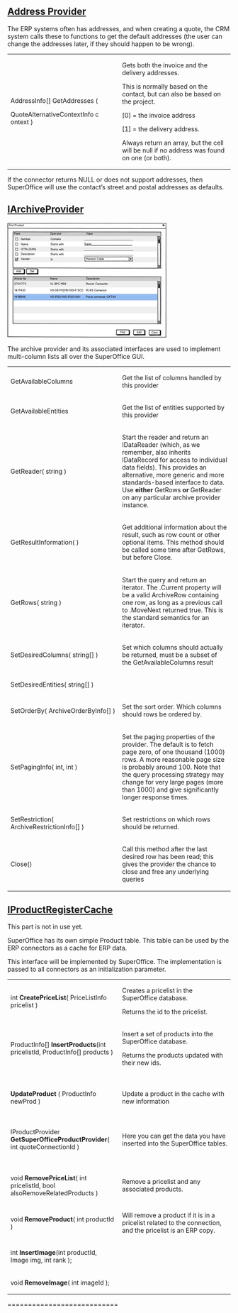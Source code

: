 <properties date="2016-05-10"
SortOrder="10"
/>

[Address Provider]()
----------------------------------------------

The ERP systems often has addresses, and when creating a quote, the CRM system calls these to functions to get the default addresses (the user can change the addresses later, if they should happen to be wrong).

<table>
<colgroup>
<col width="50%" />
<col width="50%" />
</colgroup>
<tbody>
<tr class="odd">
<td><p>AddressInfo[] GetAddresses (</p>
<p>QuoteAlternativeContextInfo c ontext )</p></td>
<td><p>Gets both the invoice and the delivery addresses.</p>
<p>This is normally based on the contact, but can also be based on the project.</p>
<p>[0] = the invoice address</p>
<p>[1] = the delivery address.</p>
<p>Always return an array, but the cell will be null if no address was found on one (or both).</p></td>
</tr>
</tbody>
</table>

 

If the connector returns NULL or does not support addresses, then SuperOffice will use the contact’s street and postal addresses as defaults.

 

[IArchiveProvider]()
----------------------------------------------

<img src="Quote%20Connector%20interface_files/image024.jpg" width="359" height="259" />

The archive provider and its associated interfaces are used to implement multi-column lists all over the SuperOffice GUI.

<table>
<colgroup>
<col width="50%" />
<col width="50%" />
</colgroup>
<tbody>
<tr class="odd">
<td><p>GetAvailableColumns</p></td>
<td><p>Get the list of columns handled by this provider</p></td>
</tr>
<tr class="even">
<td><p>GetAvailableEntities</p></td>
<td><p>Get the list of entities supported by this provider</p></td>
</tr>
<tr class="odd">
<td><p>GetReader( string )</p></td>
<td><p>Start the reader and return an IDataReader (which, as we remember, also inherits IDataRecord for access to individual data fields). This provides an alternative, more generic and more standards-based interface to data. Use <strong>either</strong> GetRows <strong>or</strong> GetReader on any particular archive provider instance.</p></td>
</tr>
<tr class="even">
<td><p>GetResultInformation( )</p></td>
<td><p>Get additional information about the result, such as row count or other optional items. This method should be called some time after GetRows, but before Close.</p></td>
</tr>
<tr class="odd">
<td><p>GetRows( string )</p></td>
<td><p>Start the query and return an iterator. The .Current property will be a valid ArchiveRow containing one row, as long as a previous call to .MoveNext returned true. This is the standard semantics for an iterator.</p></td>
</tr>
<tr class="even">
<td><p>SetDesiredColumns( string[] )</p></td>
<td><p>Set which columns should actually be returned, must be a subset of the GetAvailableColumns result</p></td>
</tr>
<tr class="odd">
<td><p>SetDesiredEntities( string[] )</p></td>
<td><p> </p></td>
</tr>
<tr class="even">
<td><p>SetOrderBy( ArchiveOrderByInfo[] )</p></td>
<td><p>Set the sort order. Which columns should rows be ordered by.</p></td>
</tr>
<tr class="odd">
<td><p>SetPagingInfo( int, int )</p></td>
<td><p>Set the paging properties of the provider. The default is to fetch page zero, of one thousand (1000) rows. A more reasonable page size is probably around 100. Note that the query processing strategy may change for very large pages (more than 1000) and give significantly longer response times.</p></td>
</tr>
<tr class="even">
<td><p>SetRestriction( ArchiveRestrictionInfo[] )</p></td>
<td><p>Set restrictions on which rows should be returned.</p></td>
</tr>
<tr class="odd">
<td><p>Close()</p></td>
<td><p>Call this method after the last desired row has been read; this gives the provider the chance to close and free any underlying queries</p></td>
</tr>
</tbody>
</table>

 

[IProductRegisterCache]()
---------------------------------------------------

This part is not in use yet.

SuperOffice has its own simple Product table. This table can be used by the ERP connectors as a cache for ERP data.

This interface will be implemented by SuperOffice. The implementation is passed to all connectors as an initialization parameter.

<table>
<colgroup>
<col width="50%" />
<col width="50%" />
</colgroup>
<tbody>
<tr class="odd">
<td><p>int <strong>CreatePriceList</strong>( PriceListInfo pricelist )</p></td>
<td><p>Creates a pricelist in the SuperOffice database.</p>
<p>Returns the id to the pricelist.</p></td>
</tr>
<tr class="even">
<td><p>ProductInfo[] <strong>InsertProducts</strong>(int pricelistId, ProductInfo[] products )</p></td>
<td><p>Insert a set of products into the SuperOffice database.</p>
<p>Returns the products updated with their new ids.</p></td>
</tr>
<tr class="odd">
<td><p> </p></td>
<td><p> </p></td>
</tr>
<tr class="even">
<td><p><strong>UpdateProduct</strong> ( ProductInfo newProd )</p></td>
<td><p>Update a product in the cache with new information</p></td>
</tr>
<tr class="odd">
<td><p> </p></td>
<td><p> </p></td>
</tr>
<tr class="even">
<td><p>IProductProvider <strong>GetSuperOfficeProductProvider</strong>( int quoteConnectionId )</p></td>
<td><p>Here you can get the data you have inserted into the SuperOffice tables.</p></td>
</tr>
<tr class="odd">
<td><p> </p></td>
<td><p> </p></td>
</tr>
<tr class="even">
<td><p>void <strong>RemovePriceList</strong>( int pricelistId, bool alsoRemoveRelatedProducts )</p></td>
<td><p>Remove a pricelist and any associated products.</p></td>
</tr>
<tr class="odd">
<td><p>void <strong>RemoveProduct</strong>( int productId )</p></td>
<td><p>Will remove a product if it is in a pricelist related to the connection, and the pricelist is an ERP copy.</p></td>
</tr>
<tr class="even">
<td><p>int <strong>InsertImage</strong>(int productId, Image img, int rank );</p></td>
<td><p> </p></td>
</tr>
<tr class="odd">
<td><p>void <strong>RemoveImage</strong>( int imageId );</p></td>
<td><p> </p></td>
</tr>
</tbody>
</table>

 

 
===========================



  
